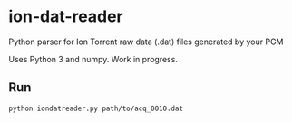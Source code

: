 # ion-dat-reader
Python parser for Ion Torrent raw data (.dat) files generated by your PGM

Uses Python 3 and numpy. Work in progress.

## Run

```
python iondatreader.py path/to/acq_0010.dat
```
